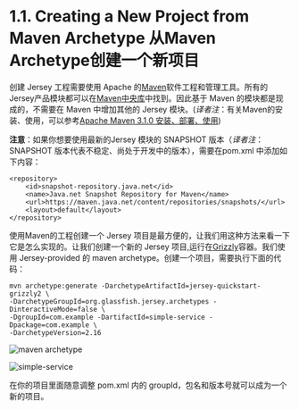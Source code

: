 1.1. Creating a New Project from Maven Archetype 从Maven Archetype创建一个新项目
========================

创建 Jersey 工程需要使用 Apache 的[Maven](http://maven.apache.org/)软件工程和管理工具。所有的Jersey产品模块都可以在[Maven中央库](http://search.maven.org/)中找到。因此基于 Maven 的模块都是现成的，不需要在 Maven 中增加其他的 Jersey 模块。(*译者注*：有关Maven的安装、使用，可以参考[Apache Maven 3.1.0 安装、部署、使用](http://www.waylau.com/apache-maven-3-1-0-installation-deployment-and-use/))

**注意**：如果你想要使用最新的Jersey 模块的 SNAPSHOT 版本（*译者注*：SNAPSHOT 版本代表不稳定、尚处于开发中的版本），需要在pom.xml 中添加如下内容：

	<repository>
	    <id>snapshot-repository.java.net</id>
	    <name>Java.net Snapshot Repository for Maven</name>
	    <url>https://maven.java.net/content/repositories/snapshots/</url>
	    <layout>default</layout>
	</repository>

使用Maven的工程创建一个 Jersey 项目是最方便的，让我们用这种方法来看一下它是怎么实现的。让我们创建一个新的 Jersey 项目,运行在[Grizzly](http://grizzly.java.net/)容器。我们使用 Jersey-provided 的 maven archetype。创建一个项目，需要执行下面的代码：

```
mvn archetype:generate -DarchetypeArtifactId=jersey-quickstart-grizzly2 \
-DarchetypeGroupId=org.glassfish.jersey.archetypes -DinteractiveMode=false \
-DgroupId=com.example -DartifactId=simple-service -Dpackage=com.example \
-DarchetypeVersion=2.16

```

![maven archetype](http://i1288.photobucket.com/albums/b484/waylau/waylau%20blog/Jersey-2-User-Guide/11-001_zpsac90461a.jpg)

![simple-service](http://i1288.photobucket.com/albums/b484/waylau/waylau%20blog/Jersey-2-User-Guide/11-002_zpsd56abf6c.jpg)

在你的项目里面随意调整 pom.xml 内的 groupId，包名和版本号就可以成为一个新的项目。
